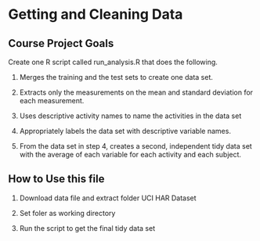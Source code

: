 # Getting and Cleaning Data 

## Course Project Goals

Create one R script called run_analysis.R that does the following. 

1. Merges the training and the test sets to create one data set.

2. Extracts only the measurements on the mean and standard deviation for each measurement. 

3. Uses descriptive activity names to name the activities in the data set

4. Appropriately labels the data set with descriptive variable names. 

5. From the data set in step 4, creates a second, independent tidy data set with the average of each variable for each activity and each subject.

## How to Use this file

1. Download data file and extract folder UCI HAR Dataset

2. Set foler as working directory

3. Run the script to get the final tidy data set 

